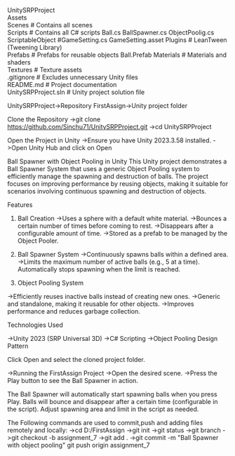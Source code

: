   UnitySRPProject  
    Assets  
    Scenes        # Contains all scenes  
    Scripts       # Contains all C# scripts  Ball.cs BallSpawner.cs ObjectPoolig.cs
    ScriptableObject #GameSetting.cs GameSetting.asset
    Plugins       # LeanTween (Tweening Library)  
    Prefabs       # Prefabs for reusable objects  Ball.Prefab
    Materials     # Materials and shaders  
    Textures      # Texture assets  
    .gitignore      # Excludes unnecessary Unity files  
    README.md       # Project documentation  
    UnitySRPProject.sln  # Unity project solution file  
  
UnitySRPProject->Repository
FirstAssign->Unity project folder

Clone the Repository
->git clone https://github.com/Sinchu71/UnitySRPProject.git
->cd UnitySRPProject

Open the Project in Unity
->Ensure you have Unity 2023.3.58 installed.
->Open Unity Hub and click on Open

Ball Spawner with Object Pooling in Unity
This Unity project demonstrates a Ball Spawner System that uses a generic Object Pooling system to efficiently manage the spawning and destruction of balls. The project focuses on improving performance by reusing objects, making it suitable for scenarios involving continuous spawning and destruction of objects.

Features

1. Ball Creation
->Uses a sphere with a default white material.
->Bounces a certain number of times before coming to rest.
->Disappears after a configurable amount of time.
->Stored as a prefab to be managed by the Object Pooler.

2. Ball Spawner System
->Continuously spawns balls within a defined area.
->Limits the maximum number of active balls (e.g., 5 at a time).
Automatically stops spawning when the limit is reached.

3. Object Pooling System

->Efficiently reuses inactive balls instead of creating new ones.
->Generic and standalone, making it reusable for other objects.
->Improves performance and reduces garbage collection.

Technologies Used

->Unity 2023 (SRP Universal 3D)
->C# Scripting
->Object Pooling Design Pattern


Click Open and select the cloned project folder.

->Running the FirstAssign Project
->Open the desired scene.
->Press the Play button to see the Ball Spawner in action.


The Ball Spawner will automatically start spawning balls when you press Play.
Balls will bounce and disappear after a certain time (configurable in the script).
Adjust spawning area and limit in the script as needed.

The Following commands are used to commit,push and adding files remotely and locally:
->cd D:/FirstAssign
->git init
->git status
->git branch
->git checkout -b assignment_7
->git add .
->git commit -m "Ball Spawner with object pooling"
git push origin assignment_7
